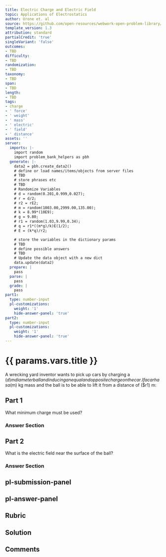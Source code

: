 ```yaml
---
title: Electric Charge and Electric Field
topic: Applications of Electrostatics
author: Urone et. al
source: https://github.com/open-resources/webwork-open-problem-library/tree/master/Contrib/BrockPhysics/College_Physics_Urone/18.Electric_Field/18-08.Applications_of_Electrostatics/NU_U17_18_08_016.pg
template_version: 1.3
attribution: standard
partialCredit: 'true'
singleVariant: 'false'
outcomes:
- TBD
difficulty:
- TBD
randomization:
- TBD
taxonomy:
- TBD
span:
- TBD
length:
- TBD
tags:
- charge
- ' force'
- ' weight'
- ' mass'
- ' electric'
- ' field'
- ' distance'
assets: ''
server:
  imports: |-
    import random
    import problem_bank_helpers as pbh
  generate: |-
    data2 = pbh.create_data2()
    # define or load names/items/objects from server files
    # TBD
    # store phrases etc
    # TBD
    # Randomize Variables
    # d = random(0.201,0.999,0.027);
    # r = d/2;
    # r2 = rE2;
    # m = random(1003.00,2999.00,135.00);
    # k = 8.99*(10E9);
    # g = 9.80;
    # r1 = random(1.03,9.99,0.34);
    # q = r1*((m*g)/k)E(1/2);
    # E = (k*q)/r2;

    # store the variables in the dictionary params
    # TBD
    # define possible answers
    # TBD
    # Update the data object with a new dict
    data.update(data2)
  prepare: |
    pass
  parse: |
    pass
  grade: |
    pass
part1:
  type: number-input
  pl-customizations:
    weight: '1'
    hide-answer-panel: 'true'
part2:
  type: number-input
  pl-customizations:
    weight: '1'
    hide-answer-panel: 'true'
---
```


# {{ params.vars.title }} 


A wrecking yard inventor wants to pick up cars by charging a ($d) m diameter ball and inducing an equal and opposite charge on the car. If a car has a ($m) kg mass and the ball is to be able to lift it from a distance of ($r1) m:

## Part 1 
What minimum charge must be used? 


 ### Answer Section

## Part 2 
What is the electric field near the surface of the ball? 


 ### Answer Section


## pl-submission-panel 


## pl-answer-panel 


## Rubric 


## Solution 


## Comments 



